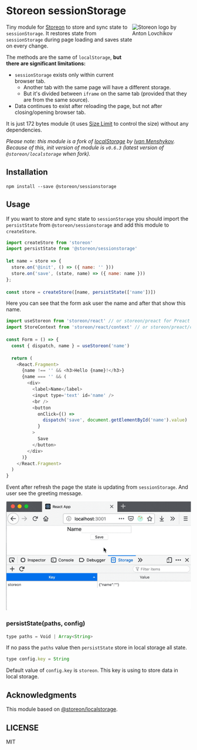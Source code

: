 # Storeon sessionStorage

<img src='https://storeon.github.io/storeon/logo.svg' align='right'
     alt='Storeon logo by Anton Lovchikov' width='160' height='142'>

Tiny module for [Storeon] to store and sync state to `sessionStorage`. It restores state from `sessionStorage` during page loading and saves state on every change.

The methods are the same of `localStorage`, **but there are significant limitations:**

- `sessionStorage` exists only within current browser tab.
  - Another tab with the same page will have a different storage.
  - But it's divided between `iframe` on the same tab (provided that they are from the same source).
- Data continues to exist after reloading the page, but not after closing/opening browser tab.

It is just 172 bytes module (it uses [Size Limit] to control the size) without any dependencies.

_Please note: this module is a fork of [localStorage] by [Ivan Menshykov]. Because of this, init version of module is `v0.6.3` (latest version of `@storeon/localstorage` when fork)._

[size limit]: https://github.com/ai/size-limit
[storeon]: https://github.com/storeon/storeon
[localstorage]: https://github.com/storeon/localstorage
[ivan menshykov]: https://github.com/polemius

## Installation

```console
npm install --save @storeon/sessionstorage
```

## Usage

If you want to store and sync state to `sessionStorage` you should import the `persistState` from `@storeon/sessionstorage` and add this module to `createStore`.

```js
import createStore from 'storeon'
import persistState from '@storeon/sessionstorage'

let name = store => {
  store.on('@init', () => ({ name: '' }))
  store.on('save', (state, name) => ({ name: name }))
};

const store = createStore([name, persistState(['name'])])
```

Here you can see that the form ask user the name and after that show this name.

```js
import useStoreon from 'storeon/react' // or storeon/preact for Preact
import StoreContext from 'storeon/react/context' // or storeon/preact/context for Preact

const Form = () => {
  const { dispatch, name } = useStoreon('name')

  return (
    <React.Fragment>
      {name !== '' && <h3>Hello {name}!</h3>}
      {name === '' && (
        <div>
          <label>Name</label>
          <input type='text' id='name' />
          <br />
          <button
            onClick={() =>
              dispatch('save', document.getElementById('name').value)
            }
          >
            Save
          </button>
        </div>
      )}
    </React.Fragment>
  )
}
```

Event after refresh the page the state is updating from `sessionStorage`. And user see the greeting message.

![Example of store state to local storage](example.gif)

### persistState(paths, config)

```js
type paths = Void | Array<String>
```

If no pass the `paths` value then `persistState` store in local storage all state.

```js
type config.key = String
```

Default value of `config.key` is `storeon`. This key is using to store data in local storage.

## Acknowledgments

This module based on [@storeon/localstorage](https://github.com/storeon/localstorage).

## LICENSE

MIT

